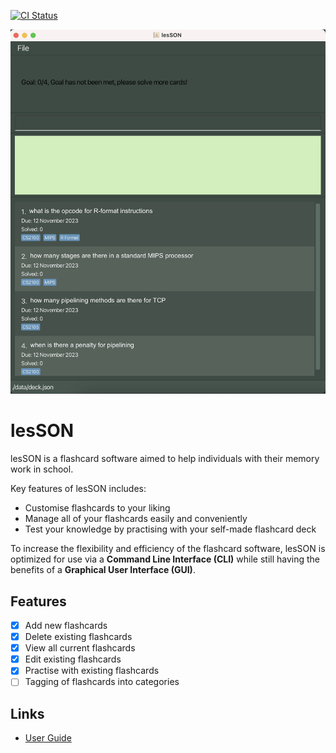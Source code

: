[![CI Status](https://github.com/AY2324S1-CS2103T-W17-4/tp/workflows/Java%20CI/badge.svg)](https://github.com/AY2324S1-CS2103T-W17-4/tp/actions)

![Ui](docs/images/Ui.png)


# lesSON
lesSON is a flashcard software aimed to help individuals with their memory work in school.<br>

Key features of lesSON includes:
  * Customise flashcards to your liking
  * Manage all of your flashcards easily and conveniently
  * Test your knowledge by practising with your self-made flashcard deck


To increase the flexibility and efficiency of the flashcard software, lesSON is optimized for use via a **Command Line Interface (CLI)** while still having the benefits of a **Graphical User Interface (GUI)**.

## Features

- [x] Add new flashcards
- [x] Delete existing flashcards
- [x] View all current flashcards
- [x] Edit existing flashcards
- [x] Practise with existing flashcards
- [ ] Tagging of flashcards into categories

## Links
* [User Guide](https://docs.google.com/document/d/17tfwoslLc0Ky1ygVAM4aDlNsUm8nSdBxpDvt-hqFyWk/edit)
